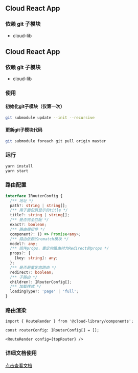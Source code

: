 ## Cloud React App

### 依赖 git 子模块

- cloud-lib
## Cloud React App

### 依赖 git 子模块

- cloud-lib

### 使用

#### 初始化git子模块（仅第一次）

```bash
git submodule update --init --recursive
```

#### 更新git子模块代码

```bash
git submodule foreach git pull origin master
```

### 运行

```bash
yarn install
yarn start
```

### 路由配置

```ts
interface IRouterConfig {
  /** 地址 */
  path?: string | string[];
  /** 用于面包屑显示的title */
  title?: string | string[];
  /** 是否完全匹配 */
  exact?: boolean;
  /** 路由根组件 */
  component?: () => Promise<any>;
  /** 路由依赖的rematch模块 */
  model?: any;
  /** 组件props，重定向路由时为Redirect的props */
  props?: {
    [key: string]: any;
  };
  /** 是否是重定向路由 */
  redirect?: boolean;
  /** 子路由 */
  children?: IRouterConfig[];
  /** 加载样式 */
  loadingType?: 'page' | 'full';
}
```

### 路由渲染

```tsx
import { RouteRender } from '@cloud-library/components';

const routerConfig: IRouterConfig[] = [];

<RouteRender config={topRouter} />
```

### 详细文档使用

[点击查看文档](https://github.com/mqyun/cloud-lib/blob/94764a06b26ccce7580fcec977602ebee6914c91/README.md)
